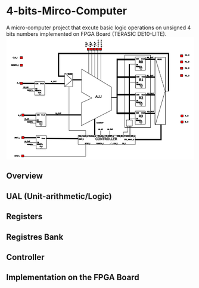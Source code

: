 # 4-bits-Mirco-Computer
A micro-computer project that excute basic logic operations on unsigned 4 bits numbers implemented on FPGA Board (TERASIC DE10-LITE).
![Computer Architecture](Project_Architecture.png)

## Overview

## UAL (Unit-arithmetic/Logic)

## Registers

## Registres Bank

## Controller

## Implementation on the FPGA Board
